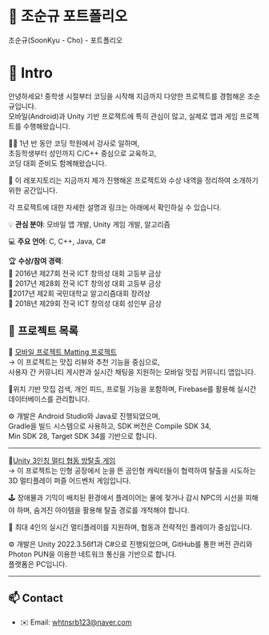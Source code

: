 # 👋 조순규 포트폴리오
조순규(SoonKyu - Cho) - 포트폴리오

# 📝  Intro

안녕하세요! 중학생 시절부터 코딩을 시작해 지금까지 다양한 프로젝트를 경험해온 조순규입니다.  
모바일(Android)과 Unity 기반 프로젝트에 특히 관심이 많고, 실제로 앱과 게임 프로젝트를 수행해왔습니다.  

👨‍🏫 1년 반 동안 코딩 학원에서 강사로 일하며,  
초등학생부터 성인까지 C/C++ 중심으로 교육하고,  
코딩 대회 준비도 함께해왔습니다.  

📀 이 레포지토리는 지금까지 제가 진행해온 프로젝트와 수상 내역을 정리하여 소개하기 위한 공간입니다.    

각 프로젝트에 대한 자세한 설명과 링크는 아래에서 확인하실 수 있습니다.  

💡 **관심 분야**: 모바일 앱 개발, Unity 게임 개발, 알고리즘  

💻 **주요 언어**: C, C++, Java, C#  

🏆 **수상/참여 경력**:  
   🥇 2016년 제27회 전국 ICT 창의성 대회 고등부 금상  
   🥇 2017년 제28회 전국 ICT 창의성 대회 고등부 금상  
   🥉2017년 제2회 국민대학교 알고리즘대회 장려상  
   🥇 2018년 제29회 전국 ICT 창의성 대회 성인부 금상  



## 🔗 프로젝트 목록

📱 [모바일 프로젝트 Matting 프로젝트](https://github.com/whtnsrb123/mobile-project-matting)  
 →
 이 프로젝트는 맛집 리뷰와 추천 기능을 중심으로,  
 사용자 간 커뮤니티 게시판과 실시간 채팅을 지원하는 모바일 맛집 커뮤니티 앱입니다.  

📍위치 기반 맛집 검색, 개인 피드, 프로필 기능을 포함하며,  Firebase를 활용해 실시간 데이터베이스를 관리합니다.  

⚙️ 개발은 Android Studio와 Java로 진행되었으며,   
Gradle을 빌드 시스템으로 사용하고, 
SDK 버전은 Compile SDK 34,  
Min SDK 28, Target SDK 34를 기반으로 합니다.  

---

🧸[Unity 3인칭 멀티 협동 방탈출 게임](https://github.com/whtnsrb123/capstone-2025-17)  
  → 이 프로젝트는 인형 공장에서 눈을 뜬 곰인형 캐릭터들이 협력하여 탈출을 시도하는 3D 멀티플레이 퍼즐 어드벤처 게임입니다.  

🕹️ 장애물과 기믹이 배치된 환경에서 플레이어는 물에 젖거나 감시 NPC의 시선을 피해야 하며, 숨겨진 아이템을 활용해 탈출 경로를 개척해야 합니다.  

👥 최대 4인의 실시간 멀티플레이를 지원하며, 협동과 전략적인 플레이가 중심입니다.  

⚙️ 개발은 Unity 2022.3.56f1과 C#으로 진행되었으며, GitHub를 통한 버전 관리와 Photon PUN을 이용한 네트워크 통신을 기반으로 합니다.  
플랫폼은 PC입니다.  
  
---

## 📫 Contact

- ✉️ Email: whtnsrb123@naver.com
